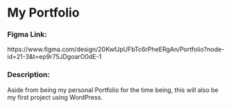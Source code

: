 # My Portfolio
<h3>Figma Link:</h3> https://www.figma.com/design/20KwfJpUFbTc6rPheERgAn/Portfolio?node-id=21-3&t=ep9r75JDgoarO0dE-1

<h3>Description:</h3>
<p>Aside from being my personal Portfolio for the time being, this will also be my first project using WordPress.</p>
